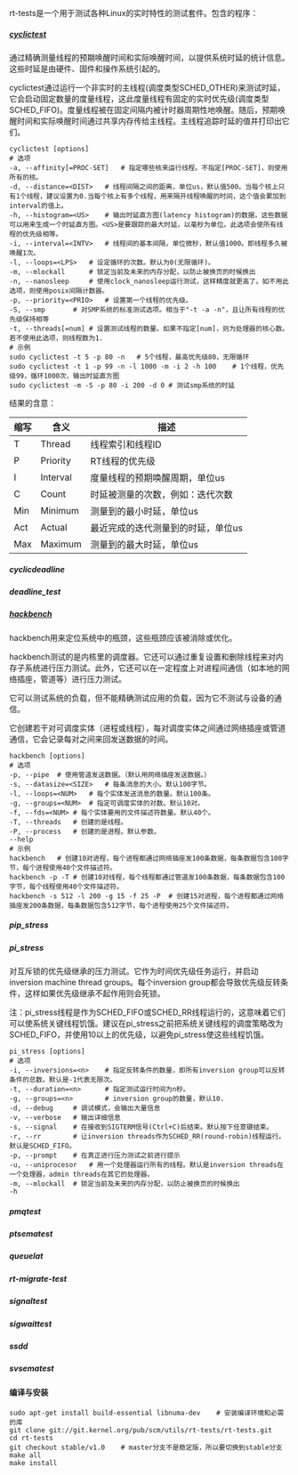 rt-tests是一个用于测试各种Linux的实时特性的测试套件。包含的程序：

#####  [cyclictest](https://wiki.linuxfoundation.org/realtime/documentation/howto/tools/cyclictest/start)

通过精确测量线程的预期唤醒时间和实际唤醒时间，以提供系统时延的统计信息。这些时延是由硬件、固件和操作系统引起的。

cyclictest通过运行一个非实时的主线程(调度类型SCHED_OTHER)来测试时延，它会启动固定数量的度量线程，这此度量线程有固定的实时优先级(调度类型SCHED_FIFO)。度量线程被在固定间隔内被计时器周期性地唤醒。随后，预期唤醒时间和实际唤醒时间通过共享内存传给主线程。主线程追踪时延的值并打印出它们。

```
cyclictest [options]
# 选项
-a, --affinity[=PROC-SET]	# 指定哪些核来运行线程。不指定[PROC-SET]，则使用所有的核。 
-d, --distance=<DIST>	# 线程间隔之间的距离，单位us，默认值500。当每个核上只有1个线程，建议设置为0.当每个核上有多个线程，用来隔开线程唤醒的时间，这个值会累加到interval的值上。
-h, --histogram=<US>	# 输出时延直方图(latency histogram)的数据，这些数据可以用来生成一个时延直方图。<US>是要跟踪的最大时延，以毫秒为单位。此选项会使所有线程的优先级相等。
-i, --interval=<INTV>	# 线程间的基本间隔，单位微秒，默认值1000。即线程多久被唤醒1次。
-l, --loops=<LPS>	# 设定循环的次数。默认为0(无限循环)。
-m, --mlockall		# 锁定当前及未来的内存分配，以防止被换页的时候换出
-n, --nanosleep		# 使用clock_nanosleep运行测试，这样精度就更高了。如不用此选项，则使用posix间隔计数器。
-p, --priority=<PRIO>	# 设置第一个线程的优先级。
-S, --smp		# 对SMP系统的标准测试选项。相当于"-t -a -n"，且让所有线程的优先级保持相等
-t, --threads[=num]	# 设置测试线程的数量。如果不指定[num]，则为处理器的核心数。若不使用此选项，则线程数为1.
# 示例
sudo cyclictest -t 5 -p 80 -n	# 5个线程，最高优先级80，无限循环
sudo cyclictest -t 1 -p 99 -n -l 1000 -m -i 2 -h 100	# 1个线程，优先级99，循环1000次，输出时延直方图
sudo cyclictest -m -S -p 80 -i 200 -d 0	# 测试smp系统的时延
```

结果的含意：

| 缩写 | 含义     | 描述                               |
| ---- | -------- | ---------------------------------- |
| T    | Thread   | 线程索引和线程ID                   |
| P    | Priority | RT线程的优先级                     |
| I    | Interval | 度量线程的预期唤醒周期，单位us     |
| C    | Count    | 时延被测量的次数，例如：迭代次数   |
| Min  | Minimum  | 测量到的最小时延，单位us           |
| Act  | Actual   | 最近完成的迭代测量到的时延，单位us |
| Max  | Maximum  | 测量到的最大时延，单位us           |



#####  cyclicdeadline

#####  deadline_test

#####  [hackbench](https://wiki.linuxfoundation.org/realtime/documentation/howto/tools/hackbench)

hackbench用来定位系统中的瓶颈，这些瓶颈应该被消除或优化。

hackbench测试的是内核里的调度器。它还可以通过重复设置和删除线程来对内存子系统进行压力测试。此外，它还可以在一定程度上对进程间通信（如本地的网络插座，管道等）进行压力测试。

它可以测试系统的负载，但不能精确测试应用的负载，因为它不测试与设备的通信。

它创建若干对可调度实体（进程或线程），每对调度实体之间通过网络插座或管道通信，它会记录每对之间来回发送数据的时间。

```
hackbench [options]
# 选项
-p, --pipe	# 使用管道发送数据。（默认用网络插座发送数据。）
-s, --datasize=<SIZE>	# 每条消息的大小。默认100字节。
-l, --loops=<NUM>	# 每个实体发送消息的数量。默认100条。
-g, --groups=<NUM>	# 指定可调度实体的对数。默认10对。
-f, --fds=<NUM>	# 每个实体要用的文件描述符数量。默认40个。
-T, --threads	# 创建的是线程。
-P, --process	# 创建的是进程。默认参数。
--help
# 示例
hackbench	# 创建10对进程，每个进程都通过网络插座发100条数据，每条数据包含100字节，每个进程使用40个文件描述符。
hackbench -p -T	# 创建10对线程，每个线程都通过管道发100条数据，每条数据包含100字节，每个线程使用40个文件描述符。
hackbench -s 512 -l 200 -g 15 -f 25 -P	# 创建15对进程，每个进程都通过网络插座发200条数据，每条数据包含512字节，每个进程使用25个文件描述符。
```



#####  pip_stress

#####  pi_stress

对互斥锁的优先级继承的压力测试。它作为时间优先级任务运行，并启动inversion machine thread groups。每个inversion group都会导致优先级反转条件，这样如果优先级继承不起作用则会死锁。

注：pi_stress线程是作为SCHED_FIFO或SCHED_RR线程运行的，这意味着它们可以使系统关键线程饥饿。建议在pi_stress之前把系统关键线程的调度策略改为SCHED_FIFO，并使用10以上的优先级，以避免pi_stress使这些线程饥饿。

```
pi_stress [options]
# 选项
-i, --inversions=<n>	# 指定反转条件的数量，即所有inversion group可以反转条件的总数。默认是-1代表无限次。
-t, --duration=<n>		# 指定测试运行时间为n秒。
-g, --groups=<n>		# inversion group的数量，默认10.
-d, --debug		# 调试模式，会输出大量信息
-v, --verbose	# 输出详细信息
-s, --signal	# 在接收到SIGTERM信号(Ctrl+C)后结束。默认按下任意键结束。
-r, --rr		# 让inversion threads作为SCHED_RR(round-robin)线程运行。默认是SCHED_FIFO。
-p, --prompt	# 在真正进行压力测试之前进行提示
-u, --uniprocesor	# 用一个处理器运行所有的线程。默认是inversion threads在一个处理器，admin threads在其它的处理器。
-m, --mlockall	# 锁定当前及未来的内存分配，以防止被换页的时候换出
-h
```



#####  pmqtest

#####  ptsematest

#####  queuelat

#####  rt-migrate-test

#####  signaltest

#####  sigwaittest

#####  ssdd

#####  svsematest

#### 编译与安装

```
sudo apt-get install build-essential libnuma-dev	# 安装编译环境和必需的库
git clone git://git.kernel.org/pub/scm/utils/rt-tests/rt-tests.git
cd rt-tests
git checkout stable/v1.0	# master分支不是稳定版，所以要切换到stable分支
make all
make install
```

